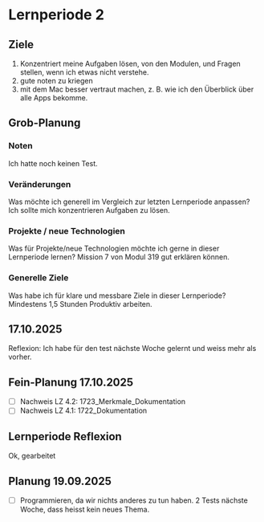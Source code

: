 # Lernperiode 2
## Ziele
1. Konzentriert meine Aufgaben lösen, von den Modulen, und Fragen stellen, wenn ich etwas nicht verstehe.
2. gute noten zu kriegen
3. mit dem Mac besser vertraut machen, z. B. wie ich den Überblick über alle Apps bekomme.

## Grob-Planung
### Noten
Ich hatte noch keinen Test.
### Veränderungen
Was möchte ich generell im Vergleich zur letzten Lernperiode anpassen?
Ich sollte mich konzentrieren Aufgaben zu lösen.
### Projekte / neue Technologien
Was für Projekte/neue Technologien möchte ich gerne in dieser Lernperiode lernen?
Mission 7 von Modul 319 gut erklären können.
### Generelle Ziele
Was habe ich für klare und messbare Ziele in dieser Lernperiode?
Mindestens 1,5 Stunden Produktiv arbeiten.
## 17.10.2025
Reflexion: Ich habe für den test nächste Woche gelernt und weiss mehr als vorher.

## Fein-Planung 17.10.2025

- [ ] Nachweis LZ 4.2: 1723_Merkmale_Dokumentation
- [ ] Nachweis LZ 4.1: 1722_Dokumentation

## Lernperiode Reflexion
Ok, gearbeitet

## Planung 19.09.2025
- [ ] Programmieren, da wir nichts anderes zu tun haben. 2 Tests nächste Woche, dass heisst kein neues Thema.


